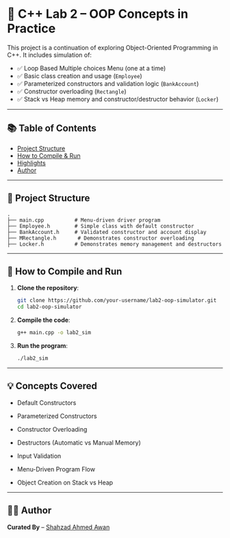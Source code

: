 # 🧪 C++ Lab 2 – OOP Concepts in Practice

This project is a continuation of exploring Object-Oriented Programming in C++. It includes simulation of:

- ✅ Loop Based Multiple choices Menu (one at a time)
- ✅ Basic class creation and usage (`Employee`)
- ✅ Parameterized constructors and validation logic (`BankAccount`)
- ✅ Constructor overloading (`Rectangle`)
- ✅ Stack vs Heap memory and constructor/destructor behavior (`Locker`)

---
## 📚 Table of Contents

- [Project Structure](#-Project-Structure)
- [How to Compile & Run](#-How-to-Compile-and-Run)
- [Highlights](#-Concepts-Covered)
- [Author](#-Author)

---

## 📂 Project Structure

```
.
├── main.cpp          # Menu-driven driver program
├── Employee.h        # Simple class with default constructor
├── BankAccount.h     # Validated constructor and account display
├── MRectangle.h       # Demonstrates constructor overloading
├── Locker.h          # Demonstrates memory management and destructors
```

---

## 🚀 How to Compile and Run

1. **Clone the repository**:
   ```bash
   git clone https://github.com/your-username/lab2-oop-simulator.git
   cd lab2-oop-simulator
   ```

2. **Compile the code**:
   ```bash
   g++ main.cpp -o lab2_sim
   ```

3. **Run the program**:
   ```bash
   ./lab2_sim
   ```

---

## 💡 Concepts Covered

- Default Constructors

- Parameterized Constructors

- Constructor Overloading

- Destructors (Automatic vs Manual Memory)

- Input Validation

- Menu-Driven Program Flow

- Object Creation on Stack vs Heap

---

## 👨‍💻 Author

**Curated By** – [Shahzad Ahmed Awan](https://github.com/Shahzad-Ahmed-Awan)



